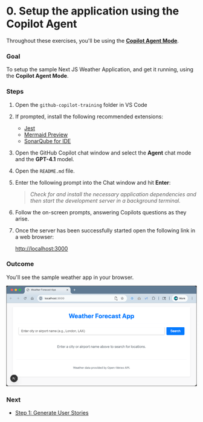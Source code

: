 # 0. Setup the application using the Copilot Agent

Throughout these exercises, you'll be using the [**Copilot Agent Mode**](https://code.visualstudio.com/blogs/2025/02/24/introducing-copilot-agent-mode).

### **Goal**

To setup the sample Next JS Weather Application, and get it running, using the **Copilot Agent Mode**.

### **Steps**

1. Open the `github-copilot-training` folder in VS Code
2. If prompted, install the following recommended extensions:
    - [Jest](https://marketplace.visualstudio.com/items?itemName=Orta.vscode-jest) 
    - [Mermaid Preview](https://marketplace.visualstudio.com/items?itemName=vstirbu.vscode-mermaid-preview)
    - [SonarQube for IDE](https://marketplace.visualstudio.com/items?itemName=SonarSource.sonarlint-vscode)

3. Open the GitHub Copilot chat window and select the **Agent** chat mode and the **GPT-4.1** model.  
4. Open the `README.md` file.  
5. Enter the following prompt into the Chat window and hit **Enter**:

    > _Check for and install the necessary application dependencies and then start the development server in a background terminal._

6. Follow the on-screen prompts, answering Copilots questions as they arise.  
7. Once the server has been successfully started open the following link in a web browser:

    [http://localhost:3000](http://localhost:3000)

### **Outcome**

You'll see the sample weather app in your browser.

![Sample Weather App](img/step-0_weather-app.png)


### **Next**

* [Step 1: Generate User Stories](step-1_generate-user-stories.md)

